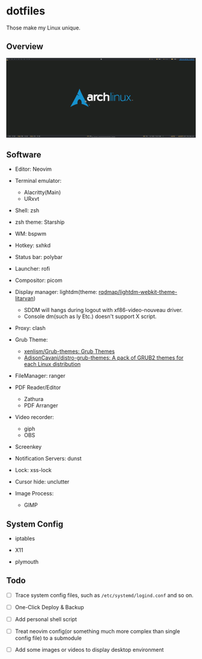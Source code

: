 # dotfiles

Those make my Linux unique.

## Overview

![](overview.gif)

## Software

- Editor: Neovim

- Terminal emulator:
	- Alacritty(Main)
	-	URxvt

- Shell: zsh

- zsh theme: Starship

- WM: bspwm

- Hotkey: sxhkd

- Status bar: polybar

- Launcher: rofi

- Compositor: picom

- Display manager: lightdm(theme: [rqdmap/lightdm-webkit-theme-litarvan](https://github.com/rqdmap/lightdm-webkit-theme-litarvan))
	- SDDM will hangs during logout with xf86-video-nouveau driver. 
	- Console dm(such as ly Etc.) doesn't support X script.

- Proxy: clash

- Grub Theme: 
	- [xenlism/Grub-themes: Grub Themes](https://github.com/xenlism/Grub-themes)
	- [AdisonCavani/distro-grub-themes: A pack of GRUB2 themes for each Linux distribution](https://github.com/AdisonCavani/distro-grub-themes)

- FileManager: ranger

- PDF Reader/Editor
	- Zathura
	- PDF Arranger

- Video recorder:
	- giph 
	- OBS

- Screenkey

- Notification Servers: dunst

- Lock: xss-lock

- Cursor hide: unclutter

- Image Process:

	- GIMP



## System Config

- iptables

- X11

- plymouth

## Todo

- [ ] Trace system config files, such as `/etc/systemd/logind.conf` and so on.

- [ ] One-Click Deploy & Backup

- [ ] Add personal shell script

- [ ] Treat neovim config(or something much more complex than single config file) to a submodule

- [ ] Add some images or videos to display desktop environment


